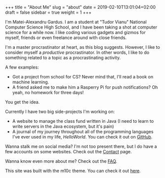 +++
title = "About Me"
slug = "about"
date = 2019-02-10T13:01:04+02:00
draft = false
sidebar = true
weight = 1
+++

I'm Matei-Alexandru Gardus. I am a student at "Tudor Vianu" National Computer Science High School, and I have been taking a shot at computer science for a while now. I like coding various gadgets and gizmos for myself, friends or even freelance around with close friends.

I'm a master procrastinator at heart, as this blog suggests. However, I like to consider myself a *productive* procrastinator. In other words, I like to do something related to a topic as a procrastinating activity.

A few examples:

* Got a project from school for CS? Never mind that, I'll read a book on machine learning.
* A friend asked me to make him a Rasperry Pi for push notifications? Oh yeah, no homework for three days!

You get the idea.

Currently I have two big side-projects I'm working on:

* A website to manage the class fund written in Java (I need to learn to write servers in the Java ecosystem, but it's pain)
* A journal of my journey throughout all of the programming languages I've ever used in my life, *HelloWorld*. You can check it out on [GitHub](https://github.com/StormFireFox1/HelloWorld).

Wanna stalk me on social media? I'm not too present there, but I do have a few accounts on some websites. Check out the [Contact](/contact) page.

Wanna know even more about me? Check out the [FAQ](/faq).

This site was built with the m10c theme. You can check it out [here](https://github.com/vaga/hugo-theme-m10c).